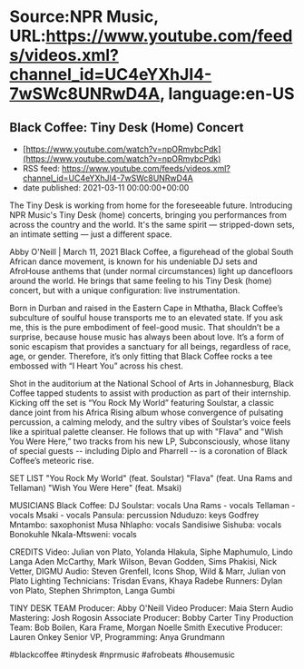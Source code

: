 # Source:NPR Music, URL:https://www.youtube.com/feeds/videos.xml?channel_id=UC4eYXhJI4-7wSWc8UNRwD4A, language:en-US

## Black Coffee: Tiny Desk (Home) Concert
 - [https://www.youtube.com/watch?v=npORmybcPdk](https://www.youtube.com/watch?v=npORmybcPdk)
 - RSS feed: https://www.youtube.com/feeds/videos.xml?channel_id=UC4eYXhJI4-7wSWc8UNRwD4A
 - date published: 2021-03-11 00:00:00+00:00

The Tiny Desk is working from home for the foreseeable future. Introducing NPR Music's Tiny Desk (home) concerts, bringing you performances from across the country and the world. It's the same spirit — stripped-down sets, an intimate setting — just a different space.

Abby O'Neill | March 11, 2021
Black Coffee, a figurehead of the global South African dance movement, is known for his undeniable DJ sets and AfroHouse anthems that (under normal circumstances) light up dancefloors around the world. He brings that same feeling to his Tiny Desk (home) concert, but with a unique configuration: live instrumentation. 

Born in Durban and raised in the Eastern Cape in Mthatha, Black Coffee’s subculture of soulful house transports me to an elevated state. If you ask me, this is the pure embodiment of feel-good music. That shouldn’t be a surprise, because house music has always been about love. It’s a form of sonic escapism that provides a sanctuary for all beings, regardless of race, age, or gender. Therefore, it’s only fitting that Black Coffee rocks a tee embossed with “I Heart You” across his chest. 

Shot in the auditorium at the National School of Arts in Johannesburg, Black Coffee tapped students to assist with production as part of their internship. Kicking off the set is “You Rock My World” featuring Soulstar, a classic dance joint from his Africa Rising album whose convergence of pulsating percussion, a calming melody, and the sultry vibes of Soulstar’s voice feels like a spiritual palette cleanser. He follows that up with "Flava" and "Wish You Were Here,” two tracks from his new LP, Subconsciously, whose litany of special guests -- including Diplo and Pharrell -- is a coronation of Black Coffee’s meteoric rise.

SET LIST
"You Rock My World" (feat. Soulstar)
"Flava" (feat. Una Rams and Tellaman)
"Wish You Were Here" (feat. Msaki)

MUSICIANS
Black Coffee: DJ
Soulstar: vocals
Una Rams - vocals
Tellaman - vocals
Msaki - vocals
Pansula: percussion
Nduduzo: keys
Godfrey Mntambo: saxophonist
Musa Nhlapho: vocals
Sandisiwe Sishuba: vocals
Bonokuhle Nkala-Mtsweni: vocals

CREDITS
Video: Julian von Plato, Yolanda Hlakula, Siphe Maphumulo, Lindo Langa Aden McCarthy, Mark Wilson, Bevan Godden, Sims Phakisi, Nick Vetter, DIGMU
Audio: Steven Grenfell, Icons Shop, Wild & Marr, Julian von Plato
Lighting Technicians: Trisdan Evans, Khaya Radebe
Runners: Dylan von Plato, Stephen Shrimpton, Langa Gumbi

TINY DESK TEAM
Producer: Abby O'Neill
Video Producer: Maia Stern
Audio Mastering: Josh Rogosin
Associate Producer: Bobby Carter
Tiny Production Team: Bob Boilen, Kara Frame, Morgan Noelle Smith
Executive Producer: Lauren Onkey
Senior VP, Programming: Anya Grundmann

#blackcoffee #tinydesk #nprmusic #afrobeats #housemusic


